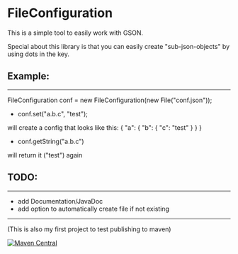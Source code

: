 # FileConfiguration
This is a simple tool to easily work with GSON.

Special about this library is that you can easily create "sub-json-objects" by using dots in the key.

## Example:
---
FileConfiguration conf = new FileConfiguration(new File("conf.json"));
- conf.set("a.b.c", "test");
  
will create a config that looks like this:
{
  "a": {
    "b": {
      "c": "test"
    }
  }
}
- conf.getString("a.b.c")

will return it ("test") again

## TODO:
---
- add Documentation/JavaDoc
- add option to automatically create file if not existing

---
(This is also my first project to test publishing to maven)

[![Maven Central](https://img.shields.io/maven-central/v/com.github.simonfischer04/FileConfiguration.svg?label=Maven%20Central)](https://search.maven.org/search?q=g:%22com.github.simonfischer04%22%20AND%20a:%22FileConfiguration%22)
